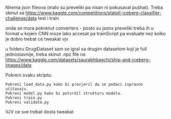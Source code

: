 Nnema json fileova (malo su preveliki pa nisan ni pokusaval pushat). Treba skinut sa https://www.kaggle.com/competitions/statoil-iceberg-classifier-challenge/data
test i train


onda se mora pokrenut converters - posto su jsons preveliki treba ih u format u kojem CNN moze lako accesat
pa trainScript
pa evaluate
nez kolko je dobro trebat ce tweakat vjv


u folderu DrugiDataset sam se igral sa drugim datasetom koji je full jednostavnije, treba skinut .npz file  na https://www.kaggle.com/datasets/saurabhbagchi/ship-and-iceberg-images/data

Pokreni svaku skriptu:

    Pokreni load_data.py kako bi provjeril da se podaci ispravno učitavaju.
    Pokreni model.py kako bi potvrdil strukturu modela.
    Pokreni train.py 
    Pokreni validate.py 



VJV ce sve trebat dosta tweakat